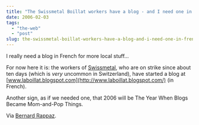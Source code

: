```yaml
---
title: "The Swissmetal Boillat workers have a blog - and I need one in french"
date: 2006-02-03
tags: 
  - "the-web"
  - "post"
slug: the-swissmetal-boillat-workers-have-a-blog-and-i-need-one-in-french
---
```


I really need a blog in French for more local stuff...

For now here it is: the workers of [Swissmetal](http://www.swissmetal.com/), who are on strike since about ten days (which is _very_ uncommon in Switzerland), have started a blog at [www.laboillat.blogspot.com](http://www.laboillat.blogspot.com/) (in French).

Another sign, as if we needed one, that 2006 will be The Year When Blogs Became Mom-and-Pop Things.

Via [Bernard Rappaz](http://tsr.blogs.com/br/2006/02/la_fin_des_mass.html).

